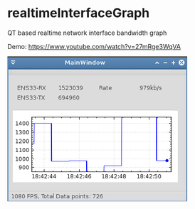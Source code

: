 realtimeInterfaceGraph
======================

QT based realtime network interface bandwidth graph

Demo: https://www.youtube.com/watch?v=27mRge3WqVA

![alt tag](https://raw.githubusercontent.com/krisdigitx/realtimeInterfaceGraph/master/realtimeGraph.PNG)
